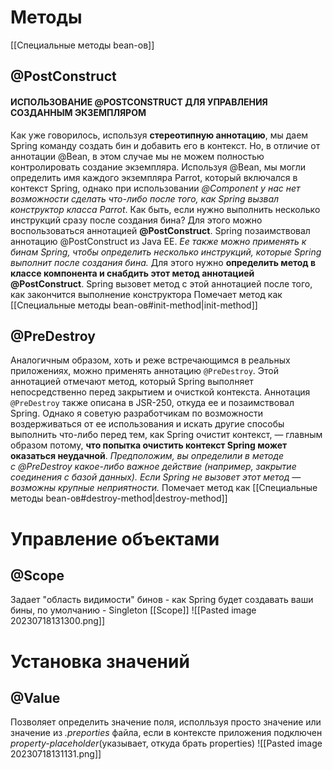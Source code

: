 # Методы
[[Специальные методы bean-ов]]
## @PostConstruct
#### ИСПОЛЬЗОВАНИЕ @POSTCONSTRUCT ДЛЯ УПРАВЛЕНИЯ СОЗДАННЫМ ЭКЗЕМПЛЯРОМ
Как уже говорилось, используя **стереотипную аннотацию**, мы даем Spring
команду создать бин и добавить его в контекст. Но, в отличие от аннотации
@Bean, в этом случае мы не можем полностью контролировать создание экземпляра. Используя @Bean, мы могли определить имя каждого экземпляра
Parrot, который включался в контекст Spring, однако при использовании
*@Component у нас нет возможности сделать что-либо после того, как Spring вызвал конструктор класса Parrot*. Как быть, если нужно выполнить несколько
инструкций сразу после создания бина? Для этого можно воспользоваться
аннотацией **@PostConstruct**.
Spring позаимствовал аннотацию @PostConstruct из Java EE. *Ее также можно
применять к бинам Spring, чтобы определить несколько инструкций, которые
Spring выполнит после создания бина.* Для этого нужно **определить метод
в  классе компонента и  снабдить этот метод аннотацией @PostConstruct**.
Spring вызовет метод с этой аннотацией после того, как закончится выполнение конструктора
Помечает метод как [[Специальные методы bean-ов#init-method|init-method]] 
## @PreDestroy
Аналогичным образом, хоть и реже встречающимся в реальных приложениях, можно применять аннотацию `@PreDestroy`. Этой аннотацией отмечают метод, который Spring выполняет непосредственно перед закрытием и очисткой контекста. Аннотация `@PreDestroy` также описана в JSR-250, откуда ее и позаимствовал Spring. Однако я советую разработчикам по возможности воздерживаться от ее использования и искать другие способы выполнить что-либо перед тем, как Spring очистит контекст, — главным образом потому, **что попытка очистить контекст Spring может оказаться неудачной**. *Предположим, вы определили в методе с @PreDestroy какое-либо важное действие (например, закрытие соединения с базой данных). Если Spring не вызовет этот метод — возможны крупные неприятности.*
Помечает метод как [[Специальные методы bean-ов#destroy-method|destroy-method]]
# Управление объектами
## @Scope
Задает "область видимости" бинов - как Spring будет создавать ваши бины, по умолчанию - Singleton [[Scope]]
![[Pasted image 20230718131300.png]]
# Установка значений
## @Value
Позволяет определить значение поля, исполльзуя просто значение или значение из *.preporties* файла, если в контексте приложения подключен *property-placeholder*(указывает, откуда брать properties)
![[Pasted image 20230718131131.png]]